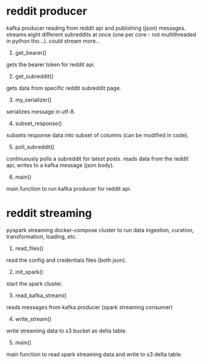 # reddit producer

kafka producer reading from reddit api and publishing (json) messages.
streams eight different subreddits at once (one per core - not multithreaded in python tho...).
could stream more...

1. get_bearer()

gets the bearer token for reddit api.

2. get_subreddit()

gets data from specific reddit subreddit page.

3. my_serializer()

serializes message in utf-8.

4. subset_response()

subsets response data into subset of columns (can be modified in code).

5. poll_subreddit()

continuously polls a subreddit for latest posts. reads data from the reddit api, writes to a kafka message (json body).

6. main()

main function to run kafka producer for reddit api.

# reddit streaming

pyspark streaming docker-compose cluster to run data ingestion, curation, transformation, loading, etc.

1. read_files()

read the config and credentials files (both json).

2. init_spark()

start the spark cluster.

3. read_kafka_stream()

reads messages from kafka producer (spark streaming consumer)

4. write_stream()

write streaming data to s3 bucket as delta table.

5. main()

main function to read spark streaming data and write to s3 delta table.
